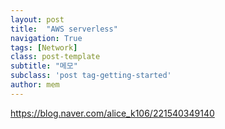 ```yaml
---
layout: post
title:  "AWS serverless"
navigation: True
tags: [Network]
class: post-template
subtitle: "메모"
subclass: 'post tag-getting-started'
author: mem
---
```




https://blog.naver.com/alice_k106/221540349140